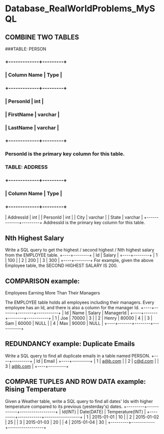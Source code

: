 # Database_RealWorldProblems_MySQL

## COMBINE TWO TABLES
###TABLE: PERSON
### +-------------+---------+
### | Column Name | Type    |
### +-------------+---------+
### | PersonId    | int     |
### | FirstName   | varchar |
### | LastName    | varchar |
### +-------------+---------+
### PersonId is the primary key column for this table.
### TABLE: ADDRESS
### +-------------+---------+
### | Column Name | Type    |
### +-------------+---------+
| AddressId   | int     |
| PersonId    | int     |
| City        | varchar |
| State       | varchar |
+-------------+---------+
AddressId is the primary key column for this table.

## Nth  Highest Salary
Write a SQL query to get the highest / second highest / Nth highest salary from the EMPLOYEE table.
+----+--------+
| Id | Salary |
+----+--------+
| 1  | 100    |
| 2  | 200    |
| 3  | 300    |
+----+--------+
For example, given the above Employee table, the SECOND HIGHEST SALARY IS 200. 

## COMPARISON example:
Employees Earning More Than Their Managers

The EMPLOYEE table holds all employees including their managers. Every employee has an Id, and there is also a column for the manager Id.
+----+-------+--------+-----------+
| Id | Name  | Salary | ManagerId |
+----+-------+--------+-----------+
| 1  | Joe   | 70000  | 3         |
| 2  | Henry | 80000  | 4         |
| 3  | Sam   | 60000  | NULL      |
| 4  | Max   | 90000  | NULL      |
+----+-------+--------+-----------+


## REDUNDANCY example: Duplicate Emails
Write a SQL query to find all duplicate emails in a table named PERSON.
+----+---------+
| Id | Email   |
+----+---------+
| 1  | a@b.com |
| 2  | c@d.com |
| 3  | a@b.com |
+----+---------+

## COMPARE TUPLES AND ROW DATA example: Rising Temperature
Given a Weather table, write a SQL query to find all dates' Ids with higher temperature compared to its previous (yesterday's) dates.
+---------+------------+------------------+
| Id(INT) | Date(DATE) | Temperature(INT) |
+---------+------------+------------------+
|       1 | 2015-01-01 |               10 |
|       2 | 2015-01-02 |               25 |
|       3 | 2015-01-03 |               20 |
|       4 | 2015-01-04 |               30 |
+---------+------------+------------------+
